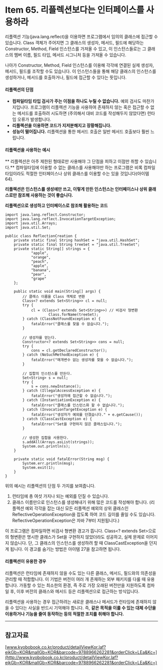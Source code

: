 # Item 65. 리플렉션보다는 인터페이스를 사용하라

 리플렉션 기능(java.lang.reflect)을 이용하면 프로그램에서 임의의 클래스에 접근할 수 있습니다. Class 객체가 주어지면 그 클래스의 생성자, 메서드, 필드에 해당하는 Constructor, Method, Field 인스턴스를 가져올 수 있고, 이 인스턴스들로는 그 클래스의 멤버 이름, 필드 타입, 메서드 시그니처 등을 가져올 수 있습니다.

 나아가 Constructor, Method, Field 인스턴스를 이용해 각각에 연결된 실제 생성자, 메서드, 필드를 조작할 수도 있습니다. 이 인스턴스들을 통해 해당 클래스의 인스턴스를 생성하거나, 메서드를 호출하거나, 필드에 접근할 수 있다는 뜻입니다.

#### 리플렉션의 단점

-   **컴파일타임 타입 검사가 주는 이점을 하나도 누릴 수 없습니다.** 예외 검사도 마찬가지입니다. 프로그램이 리플렉션 기능을 사용하여 존재하지 않는 혹은 접근할 수 없는 메서드를 호출하려 시도하면 (주의해서 대비 코드를 작성해두지 않았다면) 런타임 오류가 발생합니다.
-   **리플렉션을 이용하면 코드가 지저분해지고 장황해집니다.**
-   **성능이 떨어집니다.** 리플렉션을 통한 메서드 호출은 일반 메서드 호출보다 훨씬 느립니다.

#### 리플렉션을 사용하는 예시

** 리플렉션은 아주 제한된 형태로만 사용해야 그 단점을 피하고 이점만 취할 수 있습니다.** 컴파일타임에 이용할 수 없는 클래스를 사용해야만 하는 프로그램은 비록 컴파일타임이라도 적절한 인터페이스나 상위 클래스를 이용할 수는 있을 것입니다(아이템 64).

 **리플렉션은 인스턴스를 생성에만 쓰고, 이렇게 만든 인스턴스는 인터페이스나 상위 클래스로만 참조해 사용하는 것이 좋습니다.**

**리플렉션으로 생성하고 인터페이스로 참조해 활용하는 코드**

```
import java.lang.reflect.Constructor;
import java.lang.reflect.InvocationTargetException;
import java.util.Arrays;
import java.util.Set;

public class ReflectionCreation {
    private static final String hashSet = "java.util.HashSet";
    private static final String treeSet = "java.util.TreeSet";
    private static String[] strings = {
            "apple",
            "orange",
            "peach",
            "apple",
            "banana",
            "pear",
            "grape"
    };

    public static void main(String[] args) {
        // 클래스 이름을 Class 객체로 변환
        Class<? extends Set<String>> cl = null;
        try {
            cl = (Class<? extends Set<String>>) // 비검사 형변환
                    Class.forName(treeSet);
        } catch (ClassNotFoundException e) {
            fatalError("클래스를 찾을 수 없습니다.");
        }

        // 생성자를 얻는다.
        Constructor<? extends Set<String>> cons = null;
        try {
            cons = cl.getDeclaredConstructor();
        } catch (NoSuchMethodException e) {
            fatalError("매개변수 없는 생성자를 찾을 수 없습니다.");
        }

        // 집합의 인스턴스를 만든다.
        Set<String> s = null;
        try {
            s = cons.newInstance();
        } catch (IllegalAccessException e) {
            fatalError("생성자에 접근할 수 없습니다.");
        } catch (InstantiationException e) {
            fatalError("클래스를 인스턴스화 할 수 없습니다.");
        } catch (InvocationTargetException e) {
            fatalError("생성자가 예외를 던졌습니다." + e.getCause());
        } catch (ClassCastException e) {
            fatalError("Set을 구현하지 않은 클래스입니다.");
        }

        // 생성한 집합을 사용한다.
        s.addAll(Arrays.asList(strings));
        System.out.println(s);
    }

    private static void fatalError(String msg) {
        System.err.println(msg);
        System.exit(1);
    }
}

```

 위의 예시는 리플렉션의 단점 두 가지를 보여줍니다.

1.  런타임에 총 여섯 가지나 되는 예외를 던질 수 있습니다.
2.  클래스 이름만으로 인스턴스를 생성해내기 위해 많은 코드를 작성해야 합니다. (리플렉션 예외 각각을 잡는 대신 모든 리플렉션 예외의 상위 클래스인 ReflectiveOperationException을 잡도록 하여 코드 길이를 줄일 수도 있습니다. ReflectiveOperationException은 자바 7부터 지원됩니다.)

 이 프로그램은 컴파일하면 비검사 형변환 경고가 뜹니다. Class<? extends Set<String>>으로의 형변환은 명시한 클래스가 Set을 구현하지 않았더라도 성공하고, 실제 문제로 이어지지 않습니다. 단, 그 클래스의 인스턴스를 생성하려 할 때 ClassCastException을 던지게 됩니다. 이 경고를 숨기는 방법은 아이템 27을 참고하면 됩니다.

#### 리플렉션이 유용한 경우

 리플렉션은 런타임에 존재하지 않을 수도 있는 다른 클래스, 메서드, 필드와의 의존성을 관리할 때 적합합니다. 이 기법은 버전이 여러 개 존재하는 외부 패키지를 다룰 때 유용합니다. 가동할 수 있는 최소한의 환경, 즉 주로 가장 오래된 버전만을 지원하도록 컴파일 후, 이후 버전의 클래스와 메서드 등은 리플렉션으로 접근하는 방식입니다.

 리플렉션을 사용하는 경우 접근하려는 새로운 클래스나 메서드가 런타임에 존재하지 않을 수 있다는 사실을 반드시 기억해야 합니다. 즉, **같은 목적을 이룰 수 있는 대체 수단을 이용하거나 기능을 줄여 동작하는 등의 적절한 조치를 취해야 합니다.**

---

## 참고자료

[www.kyobobook.co.kr/product/detailViewKor.laf?ejkGb=KOR&mallGb=KOR&barcode=9788966262281&orderClick=LEa&Kc=](http://www.kyobobook.co.kr/product/detailViewKor.laf?ejkGb=KOR&mallGb=KOR&barcode=9788966262281&orderClick=LEa&Kc=)
